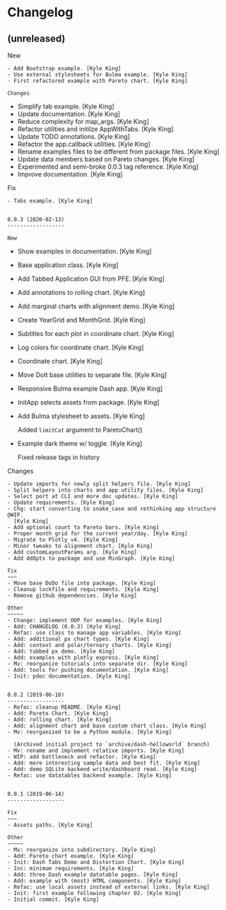 Changelog
=========


(unreleased)
------------

New
~~~
- Add Bootstrap example. [Kyle King]
- Use external stylesheets for Bulma example. [Kyle King]
- First refactored example with Pareto chart. [Kyle King]

Changes
~~~~~~~
- Simplify tab example. [Kyle King]
- Update documentation. [Kyle King]
- Reduce complexity for map_args. [Kyle King]
- Refactor utilities and initilze AppWithTabs. [Kyle King]
- Update TODO annotations. [Kyle King]
- Refactor the app.callback utilities. [Kyle King]
- Rename examples files to be different from package files. [Kyle King]
- Update data members based on Pareto changes. [Kyle King]
- Experimented and semi-broke 0.0.3 tag reference. [Kyle King]
- Improve documentation. [Kyle King]

Fix
~~~
- Tabs example. [Kyle King]


0.0.3 (2020-02-13)
------------------

New
~~~
- Show examples in documentation. [Kyle King]
- Base application class. [Kyle King]
- Add Tabbed Application GUI from PFE. [Kyle King]
- Add annotations to rolling chart. [Kyle King]
- Add marginal charts with alignment demo. [Kyle King]
- Create YearGrid and MonthGrid. [Kyle King]
- Subtitles for each plot in coordinate chart. [Kyle King]
- Log colors for coordinate chart. [Kyle King]
- Coordinate chart. [Kyle King]
- Move DoIt base utilities to separate file. [Kyle King]
- Responsive Bulma example Dash app. [Kyle King]
- InitApp selects assets from package. [Kyle King]
- Add Bulma stylesheet to assets. [Kyle King]

  Added `limitCat` argument to ParetoChart()
- Example dark theme w/ toggle. [Kyle King]

  Fixed release tags in history

Changes
~~~~~~~
- Update imports for newly split helpers file. [Kyle King]
- Split helpers into charts and app utility files. [Kyle King]
- Select port at CLI and more doc updates. [Kyle King]
- Update requirements. [Kyle King]
- Chg: start converting to snake_case and rethinking app structure @WIP.
  [Kyle King]
- Add optional count to Pareto bars. [Kyle King]
- Proper month grid for the current year/day. [Kyle King]
- Migrate to Plotly v4. [Kyle King]
- Minor tweaks to alignment chart. [Kyle King]
- Add customLayoutParams arg. [Kyle King]
- Add ddOpts to package and use MinGraph. [Kyle King]

Fix
~~~
- Move base DoDo file into package. [Kyle King]
- Cleanup lockfile and requirements. [Kyle King]
- Remove github dependencies. [Kyle King]

Other
~~~~~
- Change: implement OOP for examples. [Kyle King]
- Add: CHANGELOG (0.0.3) [Kyle King]
- Refac: use class to manage app variables. [Kyle King]
- Add: additional px chart types. [Kyle King]
- Add: context and polar/ternary charts. [Kyle King]
- Add: tabbed px demo. [Kyle King]
- Add: examples with plotly express. [Kyle King]
- Mv: reorganize tutorials into separate dir. [Kyle King]
- Add: tools for pushing documentation. [Kyle King]
- Init: pdoc documentation. [Kyle King]


0.0.2 (2019-06-18)
------------------
- Refac: cleanup README. [Kyle King]
- Add: Pareto Chart. [Kyle King]
- Add: rolling chart. [Kyle King]
- Add: alignment chart and base custom chart class. [Kyle King]
- Mv: reorganized to be a Python module. [Kyle King]

  (Archived initial project to `archive/dash-helloworld` branch)
- Mv: rename and implement relative imports. [Kyle King]
- WIP: add bottleneck and refactor. [Kyle King]
- Add: more interesting sample data and best fit. [Kyle King]
- Add: demo SQLite backend write/dashboard read. [Kyle King]
- Refac: use datatables backend example. [Kyle King]


0.0.1 (2019-06-14)
------------------

Fix
~~~
- Assets paths. [Kyle King]

Other
~~~~~
- Mv: reorganize into subdirectory. [Kyle King]
- Add: Pareto chart example. [Kyle King]
- Init: Dash Tabs Demo and Distortion Chart. [Kyle King]
- Inc: minimum requirements. [Kyle King]
- Add: three Dash example datatable pages. [Kyle King]
- Add: example with (most) HTML components. [Kyle King]
- Refac: use local assets instead of external links. [Kyle King]
- Init: first example following chapter 02. [Kyle King]
- Initial commit. [Kyle King]


